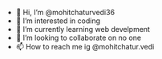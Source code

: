 - 👋 Hi, I’m @mohitchaturvedi36
- 👀 I’m interested in coding
- 🌱 I’m currently learning web develpment
- 💞️ I’m looking to collaborate on no one
- 📫 How to reach me ig @mohitchatur.vedi

<!---
mohitchaturvedi36/mohitchaturvedi36 is a ✨ special ✨ repository because its `README.md` (this file) appears on your GitHub profile.
You can click the Preview link to take a look at your changes.
--->
